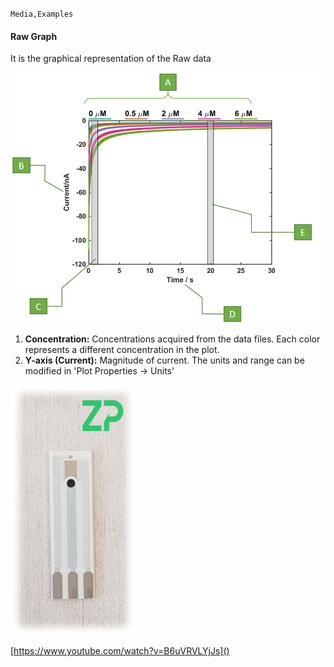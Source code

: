 `Media,Examples`

#### Raw Graph

It is the graphical representation of the Raw data

![](RAW.png)

1. **Concentration:** Concentrations acquired from the data files. Each color represents a different concentration in the plot.
2. **Y-axis (Current):** Magnitude of current. The units and range can be modified in 'Plot Properties -> Units'

![](phSensor.png)

[https://www.youtube.com/watch?v=B6uVRVLYjJs]()